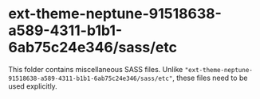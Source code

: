 # ext-theme-neptune-91518638-a589-4311-b1b1-6ab75c24e346/sass/etc

This folder contains miscellaneous SASS files. Unlike `"ext-theme-neptune-91518638-a589-4311-b1b1-6ab75c24e346/sass/etc"`, these files
need to be used explicitly.
